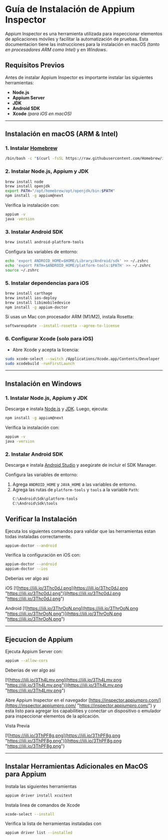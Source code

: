 # Guía de Instalación de Appium Inspector

Appium Inspector es una herramienta utilizada para inspeccionar elementos de aplicaciones móviles y facilitar la automatización de pruebas. Esta documentacion tiene las instrucciones para la instalación en macOS *(tanto en procesadores ARM como Intel)* y en *Windows*.

## Requisitos Previos
Antes de instalar Appium Inspector es importante instalar las siguientes herramientas:

- **Node.js**
- **Appium Server**
- **JDK**
- **Android SDK**
- **Xcode** *(para iOS en macOS)*

---

## Instalación en macOS (ARM & Intel)

### 1. Instalar [Homebrew](https://brew.sh/ "Homebrew")
```sh
/bin/bash -c "$(curl -fsSL https://raw.githubusercontent.com/Homebrew/install/HEAD/install.sh)"
```

### 2. Instalar Node.js, Appium y JDK
```sh
brew install node
brew install openjdk
export PATH="/opt/homebrew/opt/openjdk/bin:$PATH"
npm install -g appium@next
```
Verifica la instalación con:
```sh
appium -v
java -version
```

### 3. Instalar Android SDK
```sh
brew install android-platform-tools
```
Configura las variables de entorno:
```sh
echo 'export ANDROID_HOME=$HOME/Library/Android/sdk' >> ~/.zshrc
echo 'export PATH=$ANDROID_HOME/platform-tools:$PATH' >> ~/.zshrc
source ~/.zshrc
```

### 5. Instalar dependencias para iOS
```sh
brew install carthage
brew install ios-deploy
brew install libimobiledevice
npm install -g appium-doctor
```

Si usas un Mac con procesador ARM (M1/M2), instala Rosetta:
```sh
softwareupdate --install-rosetta --agree-to-license
```

### 6. Configurar Xcode (solo para iOS)
- Abre Xcode y acepta la licencia:
```sh
sudo xcode-select --switch /Applications/Xcode.app/Contents/Developer
sudo xcodebuild -runFirstLaunch
```

---

## Instalación en Windows

### 1. Instalar Node.js, Appium y JDK
Descarga e instala [Node.js](https://nodejs.org/) y [JDK](https://www.oracle.com/java/technologies/javase-downloads.html). Luego, ejecuta:
```sh
npm install -g appium@next
```
Verifica la instalación con:
```sh
appium -v
java -version
```

### 2. Instalar Android SDK
Descarga e instala [Android Studio](https://developer.android.com/studio) y asegúrate de incluir el SDK Manager.

Configura las variables de entorno:
1. Agrega `ANDROID_HOME` y `JAVA_HOME` a las variables de entorno.
2. Agrega las rutas de `platform-tools` y `tools` a la variable `Path`:
   ```sh
   C:\Android\Sdk\platform-tools
   C:\Android\Sdk\tools
   ```

## Verificar la Instalación

Ejecuta los siguientes comandos para validar que las herramientas estan todas instaladas correctamente.

```sh
appium-doctor --android
```

Verifica la configuración en iOS con:
```sh
appium-doctor --android
appium-doctor --ios
```
Deberias ver algo asi

iOS
[![https://iili.io/3Thc0dJ.png](https://iili.io/3Thc0dJ.png "https://iili.io/3Thc0dJ.png")](https://iili.io/3Thc0dJ.png "https://iili.io/3Thc0dJ.png")

Android
[![https://iili.io/3ThrOoN.png](https://iili.io/3ThrOoN.png "https://iili.io/3ThrOoN.png")](https://iili.io/3ThrOoN.png "https://iili.io/3ThrOoN.png")

---

## Ejecucion de Appium
Ejecuta Appium Server con:
```sh
appium --allow-cors
```

Deberias de ver algo asi

[![https://iili.io/3Th4Lmv.png](https://iili.io/3Th4Lmv.png "https://iili.io/3Th4Lmv.png")](https://iili.io/3Th4Lmv.png "https://iili.io/3Th4Lmv.png")

Abre Appium Inspector en el navegador [https://inspector.appiumpro.com/](https://inspector.appiumpro.com/ "https://inspector.appiumpro.com/") y esta listo para agregar los capabilities y conectar un dispositivo o emulador para inspeccionar elementos de la aplicación.

Vista Previa

[![https://iili.io/3ThPF8g.png](https://iili.io/3ThPF8g.png "https://iili.io/3ThPF8g.png")](https://iili.io/3ThPF8g.png "https://iili.io/3ThPF8g.png")

---

## Instalar Herramientas Adicionales en MacOS para Appium

Instala las siguientes herramientas

```sh
appium driver install xcuitest

```

Instala linea de comandos de Xcode

```sh
xcode-select --install
```


Verifica la lista de herramientas instaladas con 

```sh
appium driver list --installed
```
